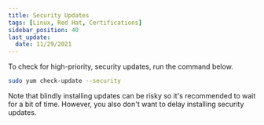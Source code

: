 ```yaml
---
title: Security Updates
tags: [Linux, Red Hat, Certifications]
sidebar_position: 40
last_update:
  date: 11/29/2021
---
```


To check for high-priority, security updates, run the command below.
```bash
sudo yum check-update --security
```

Note that blindly installing updates can be risky so it's recommended to wait for a bit of time. However, you also don't want to delay installing security updates.
